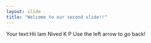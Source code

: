 ```yaml
---
layout: slide
title: "Welcome to our second slide!!"
---
```

Your text:Hii Iam Nived K P
Use the left arrow to go back!

